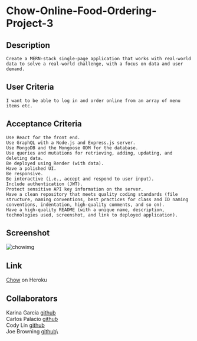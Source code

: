 # Chow-Online-Food-Ordering-Project-3
## Description
```
Create a MERN-stack single-page application that works with real-world data to solve a real-world challenge, with a focus on data and user demand.
```
## User Criteria
```
I want to be able to log in and order online from an array of menu items etc.
```
## Acceptance Criteria
```
Use React for the front end.
Use GraphQL with a Node.js and Express.js server.
Use MongoDB and the Mongoose ODM for the database.
Use queries and mutations for retrieving, adding, updating, and deleting data.
Be deployed using Render (with data).
Have a polished UI.
Be responsive.
Be interactive (i.e., accept and respond to user input).
Include authentication (JWT).
Protect sensitive API key information on the server.
Have a clean repository that meets quality coding standards (file structure, naming conventions, best practices for class and ID naming conventions, indentation, high-quality comments, and so on).
Have a high-quality README (with a unique name, description, technologies used, screenshot, and link to deployed application).
```
## Screenshot
![chowimg](https://github.com/CodyCCL/Chow-Project-3/assets/141987295/a089d391-afe5-4b30-8f91-dddce6307b34)

## Link
[Chow](https://chow-6cdd847b467b.herokuapp.com/) on Heroku
## Collaborators
Karina Garcia [github](https://github.com/kgarcia7)\
Carlos Palacio [github](https://github.com/ChuckieCodes)\
Cody Lin [github](https://github.com/CodyCCL)\
Joe Browning [github](https://github.com/jbrowning824)\
